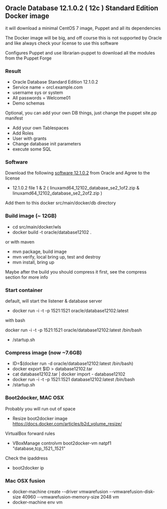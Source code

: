 ## Oracle Database 12.1.0.2 ( 12c ) Standard Edition Docker image

it will download a minimal CentOS 7 image, Puppet and all its dependencies

The Docker image will be big, and off course this is not supported by Oracle and like always check your license to use this software

Configures Puppet and use librarian-puppet to download all the modules from the Puppet Forge

### Result
- Oracle Database Standard Edition 12.1.0.2
- Service name = orcl.example.com
- username sys or system
- All passwords = Welcome01
- Demo schemas

Optional, you can add your own DB things, just change the puppet site.pp manifest
- Add your own Tablespaces
- Add Roles
- User with grants
- Change database init parameters
- execute some SQL

### Software
Download the following [software 12.1.0.2](http://www.oracle.com/technetwork/database/enterprise-edition/downloads/database12c-linux-download-1959253.html) from Oracle and Agree to the license
- 12.1.0.2 file 1 & 2 ( linuxamd64_12102_database_se2_1of2.zip & linuxamd64_12102_database_se2_2of2.zip )

Add them to this docker src/main/docker/db directory

### Build image (~ 12GB)
- cd src/main/docker/wls
- docker build -t oracle/database12102 .

or with maven
- mvn package, build image
- mvn verify, local bring up, test and destroy
- mvn install, bring up


Maybe after the build you should compress it first, see the compress section for more info

### Start container
default, will start the listener & database server
- docker run -i -t -p 1521:1521 oracle/database12102:latest

with bash

docker run -i -t -p 1521:1521 oracle/database12102:latest /bin/bash
- /startup.sh

### Compress image (now ~7.6GB)
- ID=$(docker run -d oracle/database12102:latest /bin/bash)
- docker export $ID > database12102.tar
- cat database12102.tar | docker import - database12102
- docker run -i -t -p 1521:1521 database12102:latest /bin/bash
- /startup.sh

### Boot2docker, MAC OSX
Probably you will run out of space
- Resize boot2docker image https://docs.docker.com/articles/b2d_volume_resize/

VirtualBox forward rules
- VBoxManage controlvm boot2docker-vm natpf1 "database,tcp,,1521,,1521"

Check the ipaddress
- boot2docker ip

### Mac OSX fusion
- docker-machine create --driver vmwarefusion --vmwarefusion-disk-size 40960 --vmwarefusion-memory-size 2048 vm
- docker-machine env vm

